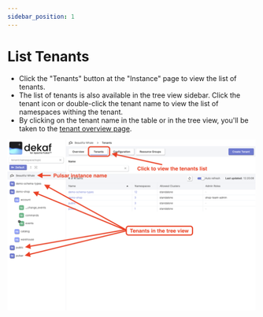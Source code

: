 ```yaml
---
sidebar_position: 1
---
```


# List Tenants

- Click the "Tenants" button at the "Instance" page to view the list of tenants.
- The list of tenants is also available in the tree view sidebar.
  Click the tenant icon or double-click the tenant name to view the list of namespaces withing the tenant.
- By clicking on the tenant name in the table or in the tree view, you'll be taken to the [tenant overview page](/docs/tenants/tenant-overview).

![apache pulsar tenants](./img/tenants.png)
